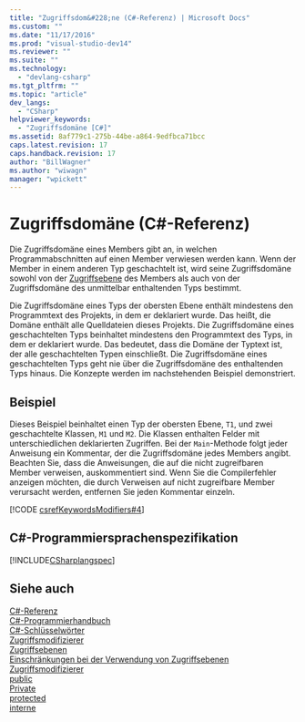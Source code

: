 ```yaml
---
title: "Zugriffsdom&#228;ne (C#-Referenz) | Microsoft Docs"
ms.custom: ""
ms.date: "11/17/2016"
ms.prod: "visual-studio-dev14"
ms.reviewer: ""
ms.suite: ""
ms.technology: 
  - "devlang-csharp"
ms.tgt_pltfrm: ""
ms.topic: "article"
dev_langs: 
  - "CSharp"
helpviewer_keywords: 
  - "Zugriffsdomäne [C#]"
ms.assetid: 8af779c1-275b-44be-a864-9edfbca71bcc
caps.latest.revision: 17
caps.handback.revision: 17
author: "BillWagner"
ms.author: "wiwagn"
manager: "wpickett"
---
```

# Zugriffsdom&#228;ne (C#-Referenz)
Die Zugriffsdomäne eines Members gibt an, in welchen Programmabschnitten auf einen Member verwiesen werden kann.  Wenn der Member in einem anderen Typ geschachtelt ist, wird seine Zugriffsdomäne sowohl von der [Zugriffsebene](../../../csharp/language-reference/keywords/accessibility-levels.md) des Members als auch von der Zugriffsdomäne des unmittelbar enthaltenden Typs bestimmt.  
  
 Die Zugriffsdomäne eines Typs der obersten Ebene enthält mindestens den Programmtext des Projekts, in dem er deklariert wurde.  Das heißt, die Domäne enthält alle Quelldateien dieses Projekts.  Die Zugriffsdomäne eines geschachtelten Typs beinhaltet mindestens den Programmtext des Typs, in dem er deklariert wurde.  Das bedeutet, dass die Domäne der Typtext ist, der alle geschachtelten Typen einschließt.  Die Zugriffsdomäne eines geschachtelten Typs geht nie über die Zugriffsdomäne des enthaltenden Typs hinaus.  Die Konzepte werden im nachstehenden Beispiel demonstriert.  
  
## Beispiel  
 Dieses Beispiel beinhaltet einen Typ der obersten Ebene, `T1`, und zwei geschachtelte Klassen, `M1` und `M2`.  Die Klassen enthalten Felder mit unterschiedlichen deklarierten Zugriffen.  Bei der `Main`\-Methode folgt jeder Anweisung ein Kommentar, der die Zugriffsdomäne jedes Members angibt.  Beachten Sie, dass die Anweisungen, die auf die nicht zugreifbaren Member verweisen, auskommentiert sind.  Wenn Sie die Compilerfehler anzeigen möchten, die durch Verweisen auf nicht zugreifbare Member verursacht werden, entfernen Sie jeden Kommentar einzeln.  
  
 [!CODE [csrefKeywordsModifiers#4](../CodeSnippet/VS_Snippets_VBCSharp/csrefKeywordsModifiers#4)]  
  
## C\#\-Programmiersprachenspezifikation  
 [!INCLUDE[CSharplangspec](../../../csharp/language-reference/keywords/includes/csharplangspec_md.md)]  
  
## Siehe auch  
 [C\#\-Referenz](../../../csharp/language-reference/index.md)   
 [C\#\-Programmierhandbuch](../../../csharp/programming-guide/index.md)   
 [C\#\-Schlüsselwörter](../../../csharp/language-reference/keywords/index.md)   
 [Zugriffsmodifizierer](../../../csharp/language-reference/keywords/access-modifiers.md)   
 [Zugriffsebenen](../../../csharp/language-reference/keywords/accessibility-levels.md)   
 [Einschränkungen bei der Verwendung von Zugriffsebenen](../../../csharp/language-reference/keywords/restrictions-on-using-accessibility-levels.md)   
 [Zugriffsmodifizierer](../../../csharp/programming-guide/classes-and-structs/access-modifiers.md)   
 [public](../../../csharp/language-reference/keywords/public.md)   
 [Private](../../../csharp/language-reference/keywords/private.md)   
 [protected](../../../csharp/language-reference/keywords/protected.md)   
 [interne](../../../csharp/language-reference/keywords/internal.md)